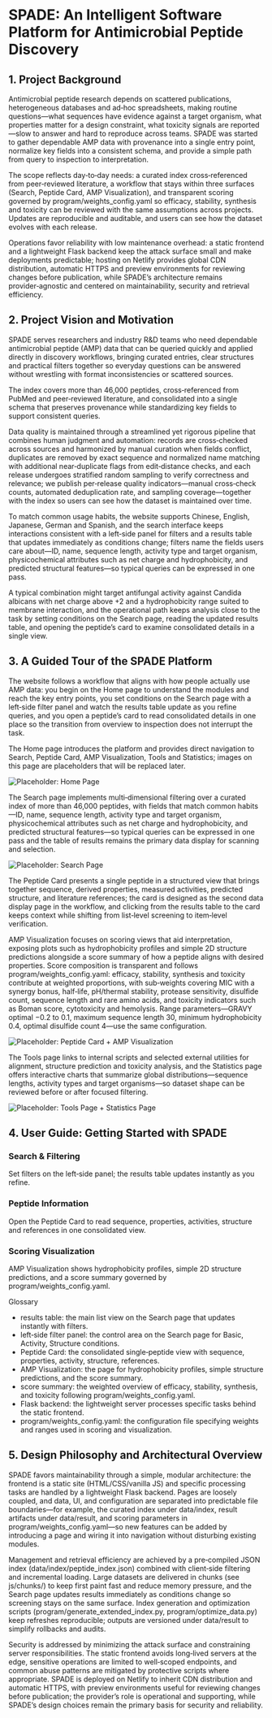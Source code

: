 # SPADE: An Intelligent Software Platform for Antimicrobial Peptide Discovery

## 1. Project Background

Antimicrobial peptide research depends on scattered publications, heterogeneous databases and ad‑hoc spreadsheets, making routine questions—what sequences have evidence against a target organism, what properties matter for a design constraint, what toxicity signals are reported—slow to answer and hard to reproduce across teams. SPADE was started to gather dependable AMP data with provenance into a single entry point, normalize key fields into a consistent schema, and provide a simple path from query to inspection to interpretation.

The scope reflects day‑to‑day needs: a curated index cross‑referenced from peer‑reviewed literature, a workflow that stays within three surfaces (Search, Peptide Card, AMP Visualization), and transparent scoring governed by program/weights_config.yaml so efficacy, stability, synthesis and toxicity can be reviewed with the same assumptions across projects. Updates are reproducible and auditable, and users can see how the dataset evolves with each release.

Operations favor reliability with low maintenance overhead: a static frontend and a lightweight Flask backend keep the attack surface small and make deployments predictable; hosting on Netlify provides global CDN distribution, automatic HTTPS and preview environments for reviewing changes before publication, while SPADE’s architecture remains provider‑agnostic and centered on maintainability, security and retrieval efficiency.

## 2. Project Vision and Motivation

SPADE serves researchers and industry R&D teams who need dependable antimicrobial peptide (AMP) data that can be queried quickly and applied directly in discovery workflows, bringing curated entries, clear structures and practical filters together so everyday questions can be answered without wrestling with format inconsistencies or scattered sources.

The index covers more than 46,000 peptides, cross‑referenced from PubMed and peer‑reviewed literature, and consolidated into a single schema that preserves provenance while standardizing key fields to support consistent queries.

Data quality is maintained through a streamlined yet rigorous pipeline that combines human judgment and automation: records are cross‑checked across sources and harmonized by manual curation when fields conflict, duplicates are removed by exact sequence and normalized name matching with additional near‑duplicate flags from edit‑distance checks, and each release undergoes stratified random sampling to verify correctness and relevance; we publish per‑release quality indicators—manual cross‑check counts, automated deduplication rate, and sampling coverage—together with the index so users can see how the dataset is maintained over time.

To match common usage habits, the website supports Chinese, English, Japanese, German and Spanish, and the search interface keeps interactions consistent with a left‑side panel for filters and a results table that updates immediately as conditions change; filters name the fields users care about—ID, name, sequence length, activity type and target organism, physicochemical attributes such as net charge and hydrophobicity, and predicted structural features—so typical queries can be expressed in one pass.

A typical combination might target antifungal activity against Candida albicans with net charge above +2 and a hydrophobicity range suited to membrane interaction, and the operational path keeps analysis close to the task by setting conditions on the Search page, reading the updated results table, and opening the peptide’s card to examine consolidated details in a single view.

## 3. A Guided Tour of the SPADE Platform

The website follows a workflow that aligns with how people actually use AMP data: you begin on the Home page to understand the modules and reach the key entry points, you set conditions on the Search page with a left‑side filter panel and watch the results table update as you refine queries, and you open a peptide’s card to read consolidated details in one place so the transition from overview to inspection does not interrupt the task.

The Home page introduces the platform and provides direct navigation to Search, Peptide Card, AMP Visualization, Tools and Statistics; images on this page are placeholders that will be replaced later.

![Placeholder: Home Page](source/img/usage/mainpage.jpg "Placeholder: Home Page")

The Search page implements multi‑dimensional filtering over a curated index of more than 46,000 peptides, with fields that match common habits—ID, name, sequence length, activity type and target organism, physicochemical attributes such as net charge and hydrophobicity, and predicted structural features—so typical queries can be expressed in one pass and the table of results remains the primary data display for scanning and selection.

![Placeholder: Search Page](source/img/usage/mainpage.jpg "Placeholder: Search Page")

The Peptide Card presents a single peptide in a structured view that brings together sequence, derived properties, measured activities, predicted structure, and literature references; the card is designed as the second data display page in the workflow, and clicking from the results table to the card keeps context while shifting from list‑level screening to item‑level verification.

AMP Visualization focuses on scoring views that aid interpretation, exposing plots such as hydrophobicity profiles and simple 2D structure predictions alongside a score summary of how a peptide aligns with desired properties. Score composition is transparent and follows program/weights_config.yaml: efficacy, stability, synthesis and toxicity contribute at weighted proportions, with sub‑weights covering MIC with a synergy bonus, half‑life, pH/thermal stability, protease sensitivity, disulfide count, sequence length and rare amino acids, and toxicity indicators such as Boman score, cytotoxicity and hemolysis. Range parameters—GRAVY optimal −0.2 to 0.1, maximum sequence length 30, minimum hydrophobicity 0.4, optimal disulfide count 4—use the same configuration.

![Placeholder: Peptide Card + AMP Visualization](source/img/usage/mainpage.jpg "Placeholder: Peptide Card + AMP Visualization")

The Tools page links to internal scripts and selected external utilities for alignment, structure prediction and toxicity analysis, and the Statistics page offers interactive charts that summarize global distributions—sequence lengths, activity types and target organisms—so dataset shape can be reviewed before or after focused filtering.

![Placeholder: Tools Page + Statistics Page](source/img/usage/mainpage.jpg "Placeholder: Tools Page + Statistics Page")

## 4. User Guide: Getting Started with SPADE

### Search & Filtering
Set filters on the left‑side panel; the results table updates instantly as you refine.

### Peptide Information
Open the Peptide Card to read sequence, properties, activities, structure and references in one consolidated view.

### Scoring Visualization
AMP Visualization shows hydrophobicity profiles, simple 2D structure predictions, and a score summary governed by program/weights_config.yaml.

Glossary
- results table: the main list view on the Search page that updates instantly with filters.
- left‑side filter panel: the control area on the Search page for Basic, Activity, Structure conditions.
- Peptide Card: the consolidated single‑peptide view with sequence, properties, activity, structure, references.
- AMP Visualization: the page for hydrophobicity profiles, simple structure predictions, and the score summary.
- score summary: the weighted overview of efficacy, stability, synthesis, and toxicity following program/weights_config.yaml.
- Flask backend: the lightweight server processes specific tasks behind the static frontend.
- program/weights_config.yaml: the configuration file specifying weights and ranges used in scoring and visualization.

## 5. Design Philosophy and Architectural Overview

SPADE favors maintainability through a simple, modular architecture: the frontend is a static site (HTML/CSS/vanilla JS) and specific processing tasks are handled by a lightweight Flask backend. Pages are loosely coupled, and data, UI, and configuration are separated into predictable file boundaries—for example, the curated index under data/index, result artifacts under data/result, and scoring parameters in program/weights_config.yaml—so new features can be added by introducing a page and wiring it into navigation without disturbing existing modules.

Management and retrieval efficiency are achieved by a pre‑compiled JSON index (data/index/peptide_index.json) combined with client‑side filtering and incremental loading. Large datasets are delivered in chunks (see js/chunks/) to keep first paint fast and reduce memory pressure, and the Search page updates results immediately as conditions change so screening stays on the same surface. Index generation and optimization scripts (program/generate_extended_index.py, program/optimize_data.py) keep refreshes reproducible; outputs are versioned under data/result to simplify rollbacks and audits.

Security is addressed by minimizing the attack surface and constraining server responsibilities. The static frontend avoids long‑lived servers at the edge, sensitive operations are limited to well‑scoped endpoints, and common abuse patterns are mitigated by protective scripts where appropriate. SPADE is deployed on Netlify to inherit CDN distribution and automatic HTTPS, with preview environments useful for reviewing changes before publication; the provider’s role is operational and supporting, while SPADE’s design choices remain the primary basis for security and reliability.

